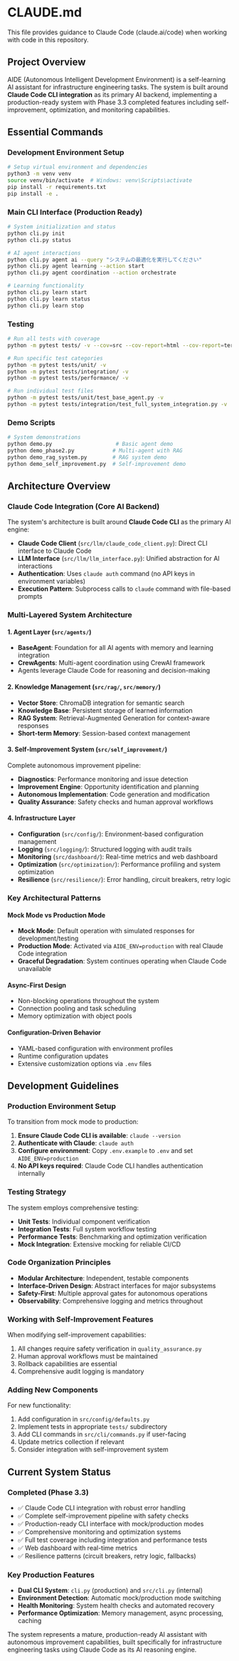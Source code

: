 # CLAUDE.md

This file provides guidance to Claude Code (claude.ai/code) when working with code in this repository.

## Project Overview

AIDE (Autonomous Intelligent Development Environment) is a self-learning AI assistant for infrastructure engineering tasks. The system is built around **Claude Code CLI integration** as its primary AI backend, implementing a production-ready system with Phase 3.3 completed features including self-improvement, optimization, and monitoring capabilities.

## Essential Commands

### Development Environment Setup
```bash
# Setup virtual environment and dependencies
python3 -m venv venv
source venv/bin/activate  # Windows: venv\Scripts\activate
pip install -r requirements.txt
pip install -e .
```

### Main CLI Interface (Production Ready)
```bash
# System initialization and status
python cli.py init
python cli.py status

# AI agent interactions
python cli.py agent ai --query "システムの最適化を実行してください"
python cli.py agent learning --action start
python cli.py agent coordination --action orchestrate

# Learning functionality
python cli.py learn start
python cli.py learn status
python cli.py learn stop
```

### Testing
```bash
# Run all tests with coverage
python -m pytest tests/ -v --cov=src --cov-report=html --cov-report=term-missing

# Run specific test categories
python -m pytest tests/unit/ -v
python -m pytest tests/integration/ -v  
python -m pytest tests/performance/ -v

# Run individual test files
python -m pytest tests/unit/test_base_agent.py -v
python -m pytest tests/integration/test_full_system_integration.py -v
```

### Demo Scripts
```bash
# System demonstrations
python demo.py                    # Basic agent demo
python demo_phase2.py            # Multi-agent with RAG
python demo_rag_system.py        # RAG system demo
python demo_self_improvement.py  # Self-improvement demo
```

## Architecture Overview

### Claude Code Integration (Core AI Backend)

The system's architecture is built around **Claude Code CLI** as the primary AI engine:

- **Claude Code Client** (`src/llm/claude_code_client.py`): Direct CLI interface to Claude Code
- **LLM Interface** (`src/llm/llm_interface.py`): Unified abstraction for AI interactions
- **Authentication**: Uses `claude auth` command (no API keys in environment variables)
- **Execution Pattern**: Subprocess calls to `claude` command with file-based prompts

### Multi-Layered System Architecture

#### 1. Agent Layer (`src/agents/`)
- **BaseAgent**: Foundation for all AI agents with memory and learning integration
- **CrewAgents**: Multi-agent coordination using CrewAI framework
- Agents leverage Claude Code for reasoning and decision-making

#### 2. Knowledge Management (`src/rag/`, `src/memory/`)
- **Vector Store**: ChromaDB integration for semantic search
- **Knowledge Base**: Persistent storage of learned information
- **RAG System**: Retrieval-Augmented Generation for context-aware responses
- **Short-term Memory**: Session-based context management

#### 3. Self-Improvement System (`src/self_improvement/`)
Complete autonomous improvement pipeline:
- **Diagnostics**: Performance monitoring and issue detection
- **Improvement Engine**: Opportunity identification and planning
- **Autonomous Implementation**: Code generation and modification
- **Quality Assurance**: Safety checks and human approval workflows

#### 4. Infrastructure Layer
- **Configuration** (`src/config/`): Environment-based configuration management
- **Logging** (`src/logging/`): Structured logging with audit trails
- **Monitoring** (`src/dashboard/`): Real-time metrics and web dashboard
- **Optimization** (`src/optimization/`): Performance profiling and system optimization
- **Resilience** (`src/resilience/`): Error handling, circuit breakers, retry logic

### Key Architectural Patterns

#### Mock Mode vs Production Mode
- **Mock Mode**: Default operation with simulated responses for development/testing
- **Production Mode**: Activated via `AIDE_ENV=production` with real Claude Code integration
- **Graceful Degradation**: System continues operating when Claude Code unavailable

#### Async-First Design
- Non-blocking operations throughout the system
- Connection pooling and task scheduling
- Memory optimization with object pools

#### Configuration-Driven Behavior
- YAML-based configuration with environment profiles
- Runtime configuration updates
- Extensive customization options via `.env` files

## Development Guidelines

### Production Environment Setup

To transition from mock mode to production:

1. **Ensure Claude Code CLI is available**: `claude --version`
2. **Authenticate with Claude**: `claude auth`
3. **Configure environment**: Copy `.env.example` to `.env` and set `AIDE_ENV=production`
4. **No API keys required**: Claude Code CLI handles authentication internally

### Testing Strategy

The system employs comprehensive testing:
- **Unit Tests**: Individual component verification
- **Integration Tests**: Full system workflow testing
- **Performance Tests**: Benchmarking and optimization verification
- **Mock Integration**: Extensive mocking for reliable CI/CD

### Code Organization Principles

- **Modular Architecture**: Independent, testable components
- **Interface-Driven Design**: Abstract interfaces for major subsystems
- **Safety-First**: Multiple approval gates for autonomous operations
- **Observability**: Comprehensive logging and metrics throughout

### Working with Self-Improvement Features

When modifying self-improvement capabilities:
1. All changes require safety verification in `quality_assurance.py`
2. Human approval workflows must be maintained
3. Rollback capabilities are essential
4. Comprehensive audit logging is mandatory

### Adding New Components

For new functionality:
1. Add configuration in `src/config/defaults.py`
2. Implement tests in appropriate `tests/` subdirectory
3. Add CLI commands in `src/cli/commands.py` if user-facing
4. Update metrics collection if relevant
5. Consider integration with self-improvement system

## Current System Status

### Completed (Phase 3.3)
- ✅ Claude Code CLI integration with robust error handling
- ✅ Complete self-improvement pipeline with safety checks
- ✅ Production-ready CLI interface with mock/production modes
- ✅ Comprehensive monitoring and optimization systems
- ✅ Full test coverage including integration and performance tests
- ✅ Web dashboard with real-time metrics
- ✅ Resilience patterns (circuit breakers, retry logic, fallbacks)

### Key Production Features
- **Dual CLI System**: `cli.py` (production) and `src/cli.py` (internal)
- **Environment Detection**: Automatic mock/production mode switching
- **Health Monitoring**: System health checks and automated recovery
- **Performance Optimization**: Memory management, async processing, caching

The system represents a mature, production-ready AI assistant with autonomous improvement capabilities, built specifically for infrastructure engineering tasks using Claude Code as its AI reasoning engine.